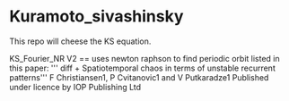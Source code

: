 # Kuramoto_sivashinsky

This repo will cheese the KS equation.   
   
KS_Fourier_NR V2 == uses newton raphson to find periodic orbit listed in this paper: ''' diff + Spatiotemporal chaos in terms of unstable recurrent patterns'''
F Christiansen1, P Cvitanovic1 and V Putkaradze1
Published under licence by IOP Publishing Ltd

